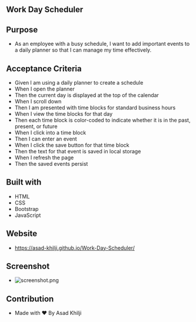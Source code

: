 ## Work Day Scheduler 

## Purpose

* As an employee with a busy schedule, I want to add important events to a daily planner so that I can manage my time effectively.

## Acceptance Criteria

* Given I am using a daily planner to create a schedule
* When I open the planner
* Then the current day is displayed at the top of the calendar
* When I scroll down
* Then I am presented with time blocks for standard business hours
* When I view the time blocks for that day
* Then each time block is color-coded to indicate whether it is in the past, present, or future
* When I click into a time block
* Then I can enter an event
* When I click the save button for that time block
* Then the text for that event is saved in local storage
* When I refresh the page
* Then the saved events persist

## Built with 

* HTML
* CSS
* Bootstrap
* JavaScript

## Website

* https://asad-khilji.github.io/Work-Day-Scheduler/

## Screenshot

* ![screenshot.png](/Users/mohammadasadkhilji/Documents/Work-Day-Scheduler/assets/images/work.png)

## Contribution

* Made with ❤️ By Asad Khilji